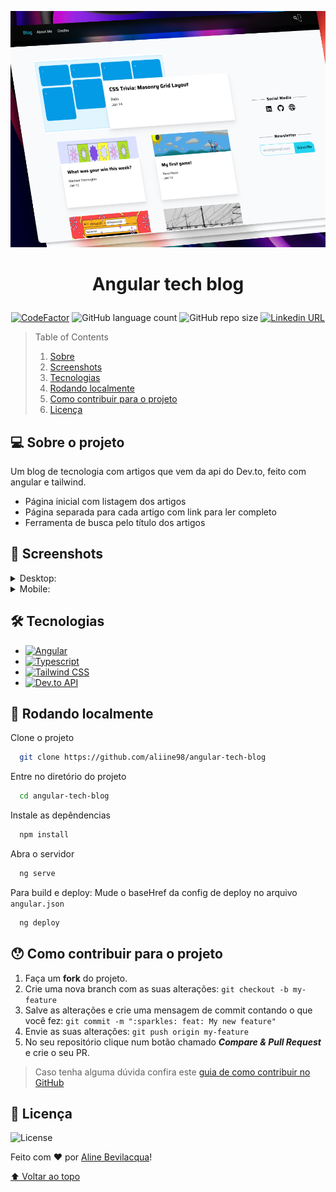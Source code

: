 <p align="center"><img src="./readme-assets/497shots_so.png" width="800"></p>

# <p align="center">Angular tech blog</p>

<p align="center">
  <a href="https://www.codefactor.io/repository/github/aliine98/angular-tech-blog"><img src="https://www.codefactor.io/repository/github/aliine98/angular-tech-blog/badge" alt="CodeFactor" /></a>
  <img alt="GitHub language count" src="https://img.shields.io/github/languages/count/aliine98/angular-tech-blog?style=flat">
  <img alt="GitHub repo size" src="https://img.shields.io/github/repo-size/aliine98/angular-tech-blog?color=magenta&style=flat">
  <a href="https://www.linkedin.com/in/aline-bevilacqua/"><img alt="Linkedin URL" src="https://img.shields.io/twitter/url?label=Conecte-se comigo&logo=linkedin&style=social&url=https%3A%2F%2Fwww.linkedin.com%2Fin%2Faline-bevilacqua%2F"></a>
</p>

> Table of Contents
> <ol>
>   <li><a href="#-sobre-o-projeto">Sobre</a></li>
>   <li><a href="#-screenshots">Screenshots</a></li>
>   <li><a href="#-tecnologias">Tecnologias</a></li>
>   <li><a href="#-rodando-localmente">Rodando localmente</a></li>
>   <li><a href="#-como-contribuir-para-o-projeto">Como contribuir para o projeto</a></li>
>   <li><a href="#-licença">Licença</a>
> </ol>

## 💻 Sobre o projeto

Um blog de tecnologia com artigos que vem da api do Dev.to, feito com angular e tailwind.
- Página inicial com listagem dos artigos
- Página separada para cada artigo com link para ler completo
- Ferramenta de busca pelo título dos artigos

## 🎨 Screenshots

<details>
  <summary>Desktop:</summary>
  <p align="center">
    <img src="./readme-assets/angular-tech-blog_desktop.png">
    <img src="./readme-assets/angular-tech-blog_article_desktop.png">
    <img src="./readme-assets/angular-tech-blog_credits.png">
    <img src="./readme-assets/angular-tech-blog_about-me.png">
  </p>
</details>
<details>
  <summary>Mobile:</summary>
  <p align="center">
    <img src="./readme-assets/angular-tech-blog_mobile.png" width="350">
    <img src="./readme-assets/angular-tech-blog_article_mobile.png" width="350">
  <p>
</details>

## 🛠 Tecnologias

- [![Angular](https://img.shields.io/badge/Angular-DD0031?style=for-the-badge&logo=angular&logoColor=white)](angular.io)
- [![Typescript](https://img.shields.io/badge/TypeScript-007ACC?style=for-the-badge&logo=typescript&logoColor=white)](https://www.typescriptlang.org/)
- [![Tailwind CSS](https://img.shields.io/badge/Tailwind_CSS-38B2AC?style=for-the-badge&logo=tailwind-css&logoColor=white)](https://tailwindcss.com/)
- [![Dev.to API](https://img.shields.io/badge/dev.to_api-0A0A0A?style=for-the-badge&logo=dev.to&logoColor=white)](https://developers.forem.com/api/)

## 🚀 Rodando localmente

Clone o projeto

```bash
  git clone https://github.com/aliine98/angular-tech-blog
```

Entre no diretório do projeto

```bash
  cd angular-tech-blog
```

Instale as depêndencias

```bash
  npm install
```

Abra o servidor

```bash
  ng serve
```

Para build e deploy:
Mude o baseHref da config de deploy no arquivo  `angular.json`

```bash
  ng deploy
```

## 😯 Como contribuir para o projeto

1. Faça um **fork** do projeto.
2. Crie uma nova branch com as suas alterações: `git checkout -b my-feature`
3. Salve as alterações e crie uma mensagem de commit contando o que você fez: `git commit -m ":sparkles: feat: My new feature"`
4. Envie as suas alterações: `git push origin my-feature`
5. No seu repositório clique num botão chamado _**Compare & Pull Request**_ e crie o seu PR.

> Caso tenha alguma dúvida confira este [guia de como contribuir no GitHub](https://github.com/firstcontributions/first-contributions)

## 📝 Licença

![License](https://img.shields.io/github/license/aliine98/angular-tech-blog?&style=for-the-badge)

Feito com ❤️ por <a href="https://github.com/aliine98">Aline Bevilacqua</a>!

<a href="#angular-tech-blog">⬆ Voltar ao topo</a>